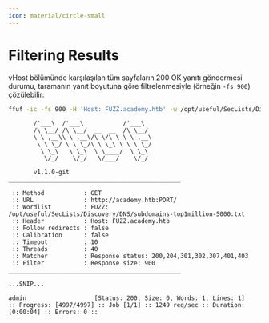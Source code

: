 ```yaml
---
icon: material/circle-small
---
```


# Filtering Results

vHost bölümünde karşılaşılan tüm sayfaların 200 OK yanıtı göndermesi durumu, taramanın yanıt boyutuna göre filtrelenmesiyle (örneğin `-fs 900`) çözülebilir:

```bash
ffuf -ic -fs 900 -H 'Host: FUZZ.academy.htb' -w /opt/useful/SecLists/Discovery/DNS/subdomains-top1million-5000.txt:FUZZ -u http://academy.htb:PORT/
```

```text title="Output"
       /'___\  /'___\           /'___\
       /\ \__/ /\ \__/  __  __  /\ \__/
       \ \ ,__\\ \ ,__\/\ \/\ \ \ \ ,__\
        \ \ \_/ \ \ \_/\ \ \_\ \ \ \ \_/
         \ \_\   \ \_\  \ \____/  \ \_\
          \/_/    \/_/   \/___/    \/_/

       v1.1.0-git
________________________________________________

 :: Method           : GET
 :: URL              : http://academy.htb:PORT/
 :: Wordlist         : FUZZ: /opt/useful/SecLists/Discovery/DNS/subdomains-top1million-5000.txt
 :: Header           : Host: FUZZ.academy.htb
 :: Follow redirects : false
 :: Calibration      : false
 :: Timeout          : 10
 :: Threads          : 40
 :: Matcher          : Response status: 200,204,301,302,307,401,403
 :: Filter           : Response size: 900
________________________________________________

...SNIP...

admin                   [Status: 200, Size: 0, Words: 1, Lines: 1]
:: Progress: [4997/4997] :: Job [1/1] :: 1249 req/sec :: Duration: [0:00:04] :: Errors: 0 ::
```
